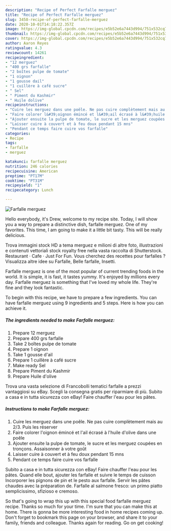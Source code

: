 ```yaml
---
description: "Recipe of Perfect Farfalle merguez"
title: "Recipe of Perfect Farfalle merguez"
slug: 3458-recipe-of-perfect-farfalle-merguez
date: 2020-10-01T14:18:22.357Z
image: https://img-global.cpcdn.com/recipes/e5b52e6a7443d994/751x532cq70/farfalle-merguez-photo-principale-de-la-recette.jpg
thumbnail: https://img-global.cpcdn.com/recipes/e5b52e6a7443d994/751x532cq70/farfalle-merguez-photo-principale-de-la-recette.jpg
cover: https://img-global.cpcdn.com/recipes/e5b52e6a7443d994/751x532cq70/farfalle-merguez-photo-principale-de-la-recette.jpg
author: Aaron Reyes
ratingvalue: 4.3
reviewcount: 14261
recipeingredient:
- "12 merguez"
- "400 grs farfalle"
- "2 boîtes pulpe de tomate"
- "1 oignon"
- "1 gousse dail"
- "1 cuillère à café sucre"
- " Sel"
- " Piment du Kashmir"
- " Huile dolive"
recipeinstructions:
- "Cuire les merguez dans une poêle. Ne pas cuire complètement mais au 2/3. Puis les réserver"
- "Faire colorer l&#39;oignon émincé et l&#39;ail écrasé à l&#39;huile d&#39;olive dans une poêle"
- "Ajouter ensuite la pulpe de tomate, le sucre et les merguez coupées en tronçons. Assaisonner à votre goût"
- "Laisser cuire à couvert et à feu doux pendant 15 mns"
- "Pendant ce temps faire cuire vos farfalle"
categories:
- Recipe
tags:
- farfalle
- merguez

katakunci: farfalle merguez 
nutrition: 246 calories
recipecuisine: American
preptime: "PT17M"
cooktime: "PT31M"
recipeyield: "1"
recipecategory: Lunch

---
```



![Farfalle merguez](https://img-global.cpcdn.com/recipes/e5b52e6a7443d994/751x532cq70/farfalle-merguez-photo-principale-de-la-recette.jpg)

Hello everybody, it's Drew, welcome to my recipe site. Today, I will show you a way to prepare a distinctive dish, farfalle merguez. One of my favorites. This time, I am going to make it a little bit tasty. This will be really delicious.

Trova immagini stock HD a tema merguez e milioni di altre foto, illustrazioni e contenuti vettoriali stock royalty free nella vasta raccolta di Shutterstock. Restaurant · Cafe · Just For Fun. Vous cherchez des recettes pour farfalles ? Visualizza altre idee su Farfalle, Belle farfalle, Insetti.

Farfalle merguez is one of the most popular of current trending foods in the world. It is simple, it is fast, it tastes yummy. It's enjoyed by millions every day. Farfalle merguez is something that I've loved my whole life. They're fine and they look fantastic.


To begin with this recipe, we have to prepare a few ingredients. You can have farfalle merguez using 9 ingredients and 5 steps. Here is how you can achieve it.

<!--inarticleads1-->

##### The ingredients needed to make Farfalle merguez:

1. Prepare 12 merguez
1. Prepare 400 grs farfalle
1. Take 2 boîtes pulpe de tomate
1. Prepare 1 oignon
1. Take 1 gousse d&#39;ail
1. Prepare 1 cuillère à café sucre
1. Make ready  Sel
1. Prepare  Piment du Kashmir
1. Prepare  Huile d&#39;olive


Trova una vasta selezione di Francobolli tematici farfalle a prezzi vantaggiosi su eBay. Scegli la consegna gratis per riparmiare di più. Subito a casa e in tutta sicurezza con eBay! Faire chauffer l&#39;eau pour les pâtes. 

<!--inarticleads2-->

##### Instructions to make Farfalle merguez:

1. Cuire les merguez dans une poêle. Ne pas cuire complètement mais au 2/3. Puis les réserver
1. Faire colorer l&#39;oignon émincé et l&#39;ail écrasé à l&#39;huile d&#39;olive dans une poêle
1. Ajouter ensuite la pulpe de tomate, le sucre et les merguez coupées en tronçons. Assaisonner à votre goût
1. Laisser cuire à couvert et à feu doux pendant 15 mns
1. Pendant ce temps faire cuire vos farfalle


Subito a casa e in tutta sicurezza con eBay! Faire chauffer l&#39;eau pour les pâtes. Quand elle bout, ajouter les farfalle et suivre le temps de cuisson Incorporer les pignons de pin et le pesto aux farfalle. Servir les pâtes chaudes avec la préparation de. Farfalle al salmone fresco: un primo piatto semplicissimo, sfizioso e cremoso. 

So that's going to wrap this up with this special food farfalle merguez recipe. Thanks so much for your time. I'm sure that you can make this at home. There is gonna be more interesting food in home recipes coming up. Don't forget to bookmark this page on your browser, and share it to your family, friends and colleague. Thanks again for reading. Go on get cooking!
